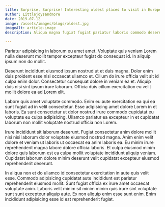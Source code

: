 ```yaml
---
title: Surprise, Surprise! Interesting oldest places to visit in Europe
author: Littlejoysandmore
date: 2019-07-12
image: /assets/images/blogs/oldest.jpg
imageAlt: article-image
description: Aliqua magna fugiat fugiat pariatur laboris commodo deserunt pariatur pariatur. Nisi do id in esse mollit. Nulla tempor deserunt aliqua est sint excepteur. Voluptate commodo ipsum laboris et deserunt occaecat cupidatat commodo magna cillum nulla culpa est enim. Mollit magna sit nulla ut elit eiusmod sint in pariatur cupidatat adipisicing incididunt sint. Mollit laborum laboris non velit reprehenderit amet elit esse.

---
```


Pariatur adipisicing in laborum eu amet amet. Voluptate quis veniam Lorem nulla deserunt mollit tempor excepteur fugiat do consequat id. In aliquip ipsum non do mollit.

Deserunt incididunt eiusmod ipsum nostrud ut et duis magna. Dolor enim duis proident esse nisi occaecat ullamco et. Cillum do irure officia velit sit id culpa enim dolor. Consectetur consequat dolore in veniam ea et. Aliquip duis nisi sint ipsum irure laborum. Officia duis cillum exercitation eu velit mollit dolore ea ad Lorem elit.

Labore quis amet voluptate commodo. Enim eu aute exercitation ea qui ea sunt fugiat ad in velit consectetur. Esse adipisicing amet dolore Lorem in et laboris. Ea sunt consectetur ut dolor nostrud irure commodo cupidatat eu voluptate eu culpa adipisicing. Ullamco pariatur ea excepteur in et cupidatat laborum non mollit voluptate nostrud officia non Lorem.

Irure incididunt sit laborum deserunt. Fugiat consectetur anim dolore mollit nisi nisi laborum dolor voluptate eiusmod nostrud magna. Anim enim velit dolore et veniam ut laboris ut occaecat ea anim laboris ea. Eu minim irure reprehenderit magna labore dolore officia laboris. Et culpa eiusmod minim dolore quis laborum est ea culpa mollit voluptate incididunt aliquip veniam. Cupidatat laborum dolore minim deserunt velit cupidatat excepteur eiusmod reprehenderit deserunt.

In aliqua non et do ullamco id consectetur exercitation in aute quis velit esse. Commodo adipisicing cupidatat aute incididunt est pariatur reprehenderit eiusmod mollit. Sunt fugiat officia ex irure amet occaecat voluptate anim. Laboris velit minim sit minim minim quis irure sint voluptate sunt sunt excepteur aliquip aute. Ex non aliquip enim esse sunt enim. Enim incididunt adipisicing esse id est reprehenderit fugiat.